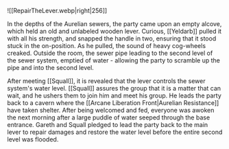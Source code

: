 ![[RepairTheLever.webp|right|256]]

In the depths of the Aurelian sewers, the party came upon an empty alcove, which held an old and unlabeled wooden lever. Curious, [[Yeldarb]] pulled it with all his strength, and snapped the handle in two, ensuring that it stood stuck in the on-position. As he pulled, the sound of heavy cog-wheels creaked. Outside the room, the sewer pipe leading to the second level of the sewer system, emptied of water - allowing the party to scramble up the pipe and into the second level.

After meeting [[Squall]], it is revealed that the lever controls the sewer system's water level. [[Squall]] assures the group that it is a matter that can wait, and he ushers them to join him and meet his group. He leads the party back to a cavern where the [[Arcane Liberation Front|Aurelian Resistance]] have taken shelter. After being welcomed and fed, everyone was awoken the next morning after a large puddle of water seeped through the base entrance. Gareth and Squall pledged to lead the party back to the main lever to repair damages and restore the water level before the entire second level was flooded.